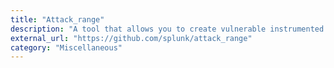 ```yaml
---
title: "Attack_range"
description: "A tool that allows you to create vulnerable instrumented local or cloud environments to simulate attacks against and collect the data into Splunk"
external_url: "https://github.com/splunk/attack_range"
category: "Miscellaneous"
---
```

